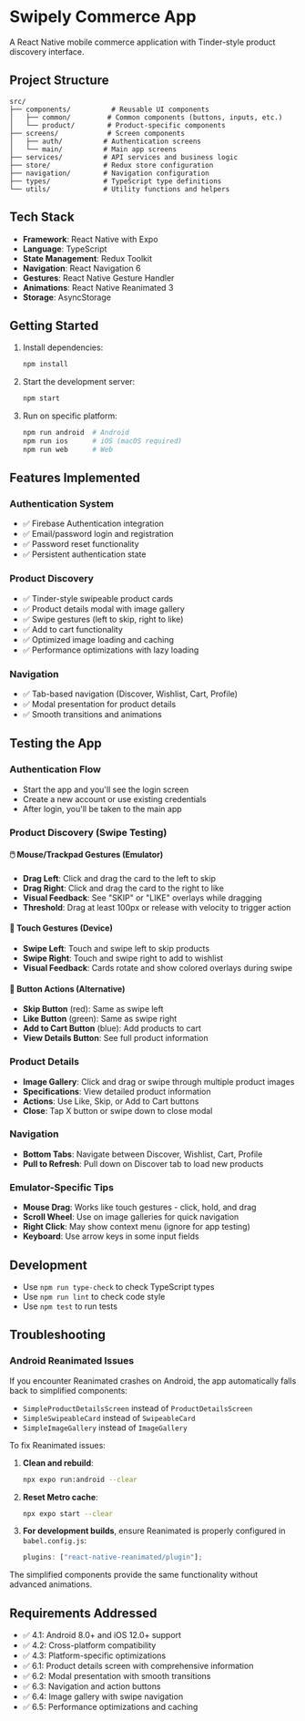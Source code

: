 # Swipely Commerce App

A React Native mobile commerce application with Tinder-style product discovery interface.

## Project Structure

```
src/
├── components/          # Reusable UI components
│   ├── common/         # Common components (buttons, inputs, etc.)
│   └── product/        # Product-specific components
├── screens/            # Screen components
│   ├── auth/          # Authentication screens
│   └── main/          # Main app screens
├── services/          # API services and business logic
├── store/             # Redux store configuration
├── navigation/        # Navigation configuration
├── types/             # TypeScript type definitions
└── utils/             # Utility functions and helpers
```

## Tech Stack

- **Framework**: React Native with Expo
- **Language**: TypeScript
- **State Management**: Redux Toolkit
- **Navigation**: React Navigation 6
- **Gestures**: React Native Gesture Handler
- **Animations**: React Native Reanimated 3
- **Storage**: AsyncStorage

## Getting Started

1. Install dependencies:

   ```bash
   npm install
   ```

2. Start the development server:

   ```bash
   npm start
   ```

3. Run on specific platform:
   ```bash
   npm run android  # Android
   npm run ios      # iOS (macOS required)
   npm run web      # Web
   ```

## Features Implemented

### Authentication System

- ✅ Firebase Authentication integration
- ✅ Email/password login and registration
- ✅ Password reset functionality
- ✅ Persistent authentication state

### Product Discovery

- ✅ Tinder-style swipeable product cards
- ✅ Product details modal with image gallery
- ✅ Swipe gestures (left to skip, right to like)
- ✅ Add to cart functionality
- ✅ Optimized image loading and caching
- ✅ Performance optimizations with lazy loading

### Navigation

- ✅ Tab-based navigation (Discover, Wishlist, Cart, Profile)
- ✅ Modal presentation for product details
- ✅ Smooth transitions and animations

## Testing the App

### **Authentication Flow**

- Start the app and you'll see the login screen
- Create a new account or use existing credentials
- After login, you'll be taken to the main app

### **Product Discovery (Swipe Testing)**

#### **🖱️ Mouse/Trackpad Gestures (Emulator)**

- **Drag Left**: Click and drag the card to the left to skip
- **Drag Right**: Click and drag the card to the right to like
- **Visual Feedback**: See "SKIP" or "LIKE" overlays while dragging
- **Threshold**: Drag at least 100px or release with velocity to trigger action

#### **📱 Touch Gestures (Device)**

- **Swipe Left**: Touch and swipe left to skip products
- **Swipe Right**: Touch and swipe right to add to wishlist
- **Visual Feedback**: Cards rotate and show colored overlays during swipe

#### **🔘 Button Actions (Alternative)**

- **Skip Button** (red): Same as swipe left
- **Like Button** (green): Same as swipe right
- **Add to Cart Button** (blue): Add products to cart
- **View Details Button**: See full product information

### **Product Details**

- **Image Gallery**: Click and drag or swipe through multiple product images
- **Specifications**: View detailed product information
- **Actions**: Use Like, Skip, or Add to Cart buttons
- **Close**: Tap X button or swipe down to close modal

### **Navigation**

- **Bottom Tabs**: Navigate between Discover, Wishlist, Cart, Profile
- **Pull to Refresh**: Pull down on Discover tab to load new products

### **Emulator-Specific Tips**

- **Mouse Drag**: Works like touch gestures - click, hold, and drag
- **Scroll Wheel**: Use on image galleries for quick navigation
- **Right Click**: May show context menu (ignore for app testing)
- **Keyboard**: Use arrow keys in some input fields

## Development

- Use `npm run type-check` to check TypeScript types
- Use `npm run lint` to check code style
- Use `npm test` to run tests

## Troubleshooting

### Android Reanimated Issues

If you encounter Reanimated crashes on Android, the app automatically falls back to simplified components:

- `SimpleProductDetailsScreen` instead of `ProductDetailsScreen`
- `SimpleSwipeableCard` instead of `SwipeableCard`
- `SimpleImageGallery` instead of `ImageGallery`

To fix Reanimated issues:

1. **Clean and rebuild**:

   ```bash
   npx expo run:android --clear
   ```

2. **Reset Metro cache**:

   ```bash
   npx expo start --clear
   ```

3. **For development builds**, ensure Reanimated is properly configured in `babel.config.js`:
   ```javascript
   plugins: ["react-native-reanimated/plugin"];
   ```

The simplified components provide the same functionality without advanced animations.

## Requirements Addressed

- ✅ 4.1: Android 8.0+ and iOS 12.0+ support
- ✅ 4.2: Cross-platform compatibility
- ✅ 4.3: Platform-specific optimizations
- ✅ 6.1: Product details screen with comprehensive information
- ✅ 6.2: Modal presentation with smooth transitions
- ✅ 6.3: Navigation and action buttons
- ✅ 6.4: Image gallery with swipe navigation
- ✅ 6.5: Performance optimizations and caching
